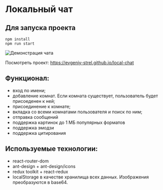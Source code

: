 # Локальный чат

## Для запуска проекта

```
npm install
npm run start
```

![Демонстрация чата](https://github.com/evgeniy-strel/local-chat/assets/82458628/6d749507-d24d-498a-a4d7-9b7db9ab01eb)

Посмотреть проект: https://evgeniy-strel.github.io/local-chat

## Функционал:
- вход по имени;
- добавление комнат. Если комната существует, пользователь будет присоеденен к ней;
- присоединение к комнате;
- вкладка со всеми комнатами пользователя и поиск по ним;
- отправка сообщений
- поддержка картинок до 1 МБ популярных форматов
- поддержка эмодзи
- поддержка цитирования

## Используемые технологии:
- react-router-dom
- ant-design + ant-design/icons
- redux toolkit + react-redux
- localStorage в качестве хранилища всех данных. Изображения преобразуются в base64.


